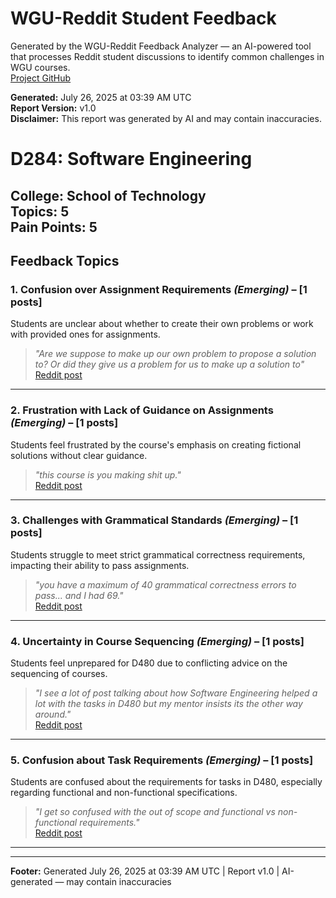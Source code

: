# WGU-Reddit Student Feedback

Generated by the WGU-Reddit Feedback Analyzer — an AI-powered tool that processes Reddit student discussions to identify common challenges in WGU courses.  
[Project GitHub](https://wgudataninja.github.io/wgu-reddit-monitoring-pipeline/)

**Generated:** July 26, 2025 at 03:39 AM UTC  
**Report Version:** v1.0  
**Disclaimer:** This report was generated by AI and may contain inaccuracies.  
# D284: Software Engineering
**College:** School of Technology  
**Topics:** 5  
**Pain Points:** 5  
---
## Feedback Topics
### 1. Confusion over Assignment Requirements _(Emerging)_ – [1 posts]
Students are unclear about whether to create their own problems or work with provided ones for assignments.  
> _"Are we suppose to make up our own problem to propose a solution to? Or did they give us a problem for us to make up a solution to"_  
> [Reddit post](https://reddit.com/comments/1j9aq4m)  
---
### 2. Frustration with Lack of Guidance on Assignments _(Emerging)_ – [1 posts]
Students feel frustrated by the course's emphasis on creating fictional solutions without clear guidance.  
> _"this course is you making shit up."_  
> [Reddit post](https://reddit.com/comments/1i2ekxd)  
---
### 3. Challenges with Grammatical Standards _(Emerging)_ – [1 posts]
Students struggle to meet strict grammatical correctness requirements, impacting their ability to pass assignments.  
> _"you have a maximum of 40 grammatical correctness errors to pass... and I had 69."_  
> [Reddit post](https://reddit.com/comments/1i2ekxd)  
---
### 4. Uncertainty in Course Sequencing _(Emerging)_ – [1 posts]
Students feel unprepared for D480 due to conflicting advice on the sequencing of courses.  
> _"I see a lot of post talking about how Software Engineering helped a lot with the tasks in D480 but my mentor insists its the other way around."_  
> [Reddit post](https://reddit.com/comments/19fe9bs)  
---
### 5. Confusion about Task Requirements _(Emerging)_ – [1 posts]
Students are confused about the requirements for tasks in D480, especially regarding functional and non-functional specifications.  
> _"I get so confused with the out of scope and functional vs non-functional requirements."_  
> [Reddit post](https://reddit.com/comments/19fe9bs)  
---
---
**Footer:** Generated July 26, 2025 at 03:39 AM UTC | Report v1.0 | AI-generated — may contain inaccuracies  